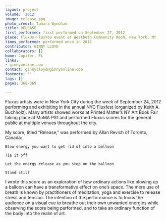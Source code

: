 ```yaml
---
layout: project
volume: '2012'
image: release.jpg
photo_credit: Tamara Wyndham
title: RELEASE
first_performed: first performed on September 27, 2012
place: FluxUs-FluxYou event at Westbeth Community Room, New York, NY
times_performed: performed once in 2012
contributor: GINNY LLOYD
collaborators: []
home: Jupiter, FL
links:
- ginnyonline.com
contact: ginnylloyd@ginnyonline.com
footnote: ''
tags: []
pages: 368-369

---
```


Fluxus artists were in New York City during the week of September 24, 2012 performing and exhibiting in the annual NYC Fluxfest (organized by Keith A. Buchholz). Many artists showed works at Printed Matter’s NY Art Book Fair taking place at MoMA PS1 and performed Fluxus scores for the general public at multiple venues throughout the city.

My score, titled “Release,” was performed by Allan Revich of Toronto, Canada:

	Blow energy you want to get rid of into a balloon 

	Tie it off 

	Let the energy release as you step on the balloon 

	Stand still 

I wrote this score as an exploration of how ordinary actions like blowing up a balloon can have a transformative effect on one’s space. The mere use of breath is known by practitioners of meditation, yoga and exercise to release stress and tension. The intention of the performance is to focus the audience on a visual cue to breathe out their own unwanted energies while observing the score being performed, and to take an ordinary function of the body into the realm of art.
